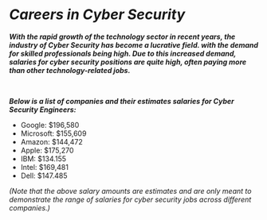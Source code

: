 # ***Careers in Cyber Security***
**_<p> With the rapid growth of the technology sector in recent years, the industry of Cyber Security has become a lucrative field. with the demand for skilled professionals being high. Due to this increased demand, salaries for cyber security positions are quite high, often paying more than other technology-related jobs. </p>_**
<br>
**_<p> Below is a list of companies and their estimates salaries for Cyber Security Engineers:</p>_**
+ Google: $196,580
+ Microsoft: $155,609
+ Amazon: $144,472
+ Apple: $175,270
+ IBM: $134.155
+ Intel: $169,481
+ Dell: $147.485

*<p>(Note that the above salary amounts are estimates and are only meant to demonstrate the range of salaries for cyber security jobs across different companies.)</p>*

